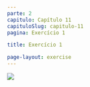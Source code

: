 ```yaml
---
parte: 2
capitulo: Capítulo 11
capituloSlug: capitulo-11
pagina: Exercício 1

title: Exercício 1

page-layout: exercise
---
```


<img src="{{site.baseurl}}/assets/graphics/content/2_4_1_1.png"/>
